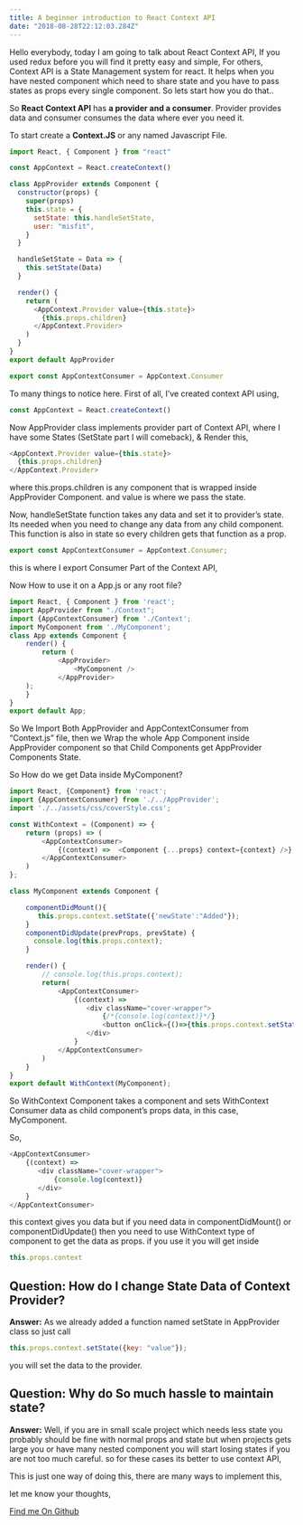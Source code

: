 ```yaml
---
title: A beginner introduction to React Context API
date: "2018-08-28T22:12:03.284Z"
---
```


Hello everybody, today I am going to talk about React Context API, If you used redux before you will find it pretty easy and simple, For others, Context API is a State Management system for react. It helps when you have nested component which need to share state and you have to pass states as props every single component. So lets start how you do that..

So **React Context API** has **a provider and a consumer**. Provider provides data and consumer consumes the data where ever you need it.

To start create a **Context.JS** or any named Javascript File.

```javascript
import React, { Component } from "react"

const AppContext = React.createContext()

class AppProvider extends Component {
  constructor(props) {
    super(props)
    this.state = {
      setState: this.handleSetState,
      user: "misfit",
    }
  }

  handleSetState = Data => {
    this.setState(Data)
  }

  render() {
    return (
      <AppContext.Provider value={this.state}>
        {this.props.children}
      </AppContext.Provider>
    )
  }
}
export default AppProvider

export const AppContextConsumer = AppContext.Consumer
```

To many things to notice here. First of all, I’ve created context API using,

```javascript
const AppContext = React.createContext()
```

Now AppProvider class implements provider part of Context API, where I have some States (SetState part I will comeback), & Render this,

```javascript
<AppContext.Provider value={this.state}>
  {this.props.children}
</AppContext.Provider>
```

where this.props.children is any component that is wrapped inside AppProvider Component. and value is where we pass the state.


Now, handleSetState function takes any data and set it to provider’s state. Its needed when you need to change any data from any child component. This function is also in state so every children gets that function as a prop.

```javascript
export const AppContextConsumer = AppContext.Consumer;
```
this is where I export Consumer Part of the Context API,

Now How to use it on a App.js or any root file?

```javascript
import React, { Component } from 'react';
import AppProvider from "./Context";
import {AppContextConsumer} from './Context';
import MyComponent from './MyComponent';
class App extends Component {
    render() {
        return (
            <AppProvider>
                <MyComponent />
            </AppProvider>
    );
    }
}
export default App;
```


So We Import Both AppProvider and AppContextConsumer from “Context.js” file, then we Wrap the whole App Component inside AppProvider component so that Child Components get AppProvider Components State.


So How do we get Data inside MyComponent?

```javascript
import React, {Component} from 'react';
import {AppContextConsumer} from './../AppProvider';
import './../assets/css/coverStyle.css';

const WithContext = (Component) => {
    return (props) => (
        <AppContextConsumer>
            {(context) =>  <Component {...props} context={context} />}
        </AppContextConsumer>
    )
};

class MyComponent extends Component {

    componentDidMount(){
       this.props.context.setState({'newState':"Added"});
    }
    componentDidUpdate(prevProps, prevState) {
      console.log(this.props.context);
    }

    render() {
        // console.log(this.props.context);
        return(
            <AppContextConsumer>
                {(context) =>
                   <div className="cover-wrapper">
                       {/*{console.log(context)}*/}
                       <button onClick={()=>{this.props.context.setState({'AddNewState': 'onButtonClick'})}} >Add</button>
                   </div>
                }
            </AppContextConsumer>
        )
    }
}
export default WithContext(MyComponent);

```

So WithContext Component takes a component and sets WithContext Consumer data as child component’s props data, in this case, MyComponent.


So,
```javascript
<AppContextConsumer>
    {(context) =>
       <div className="cover-wrapper">
           {console.log(context)}
       </div> 
    }
</AppContextConsumer>
```

this context gives you data but if you need data in componentDidMount() or componentDidUpdate() then you need to use WithContext type of component to get the data as props. if you use it you will get inside


```javascript
this.props.context
```

## Question: How do I change State Data of Context Provider?
**Answer:** As we already added a function named setState in AppProvider class so just call

```javascript
this.props.context.setState({key: "value"});
```

you will set the data to the provider.

## Question: Why do So much hassle to maintain state?

**Answer:** Well, if you are in small scale project which needs less state you probably should be fine with normal props and state but when projects gets large you or have many nested component you will start losing states if you are not too much careful. so for these cases its better to use context API,

This is just one way of doing this, there are many ways to implement this,

let me know your thoughts,

[Find me On Github](https://github.com/sazzadsazib)
